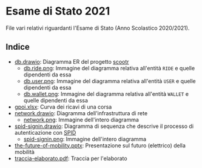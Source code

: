 # Esame di Stato 2021

File vari relativi riguardanti l'Esame di Stato (Anno Scolastico 2020/2021).

## Indice

- [db.drawio](db.drawio): Diagramma ER del progetto [scootr](https://github.com/alex-sandri/scootr)
  - [db.ride.png](db.ride.png): Immagine del diagramma relativa all'entità `RIDE` e quelle dipendenti da essa
  - [db.user.png](db.user.png): Immagine del diagramma relativa all'entità `USER` e quelle dipendenti da essa
  - [db.wallet.png](db.wallet.png): Immagine del diagramma relativa all'entità `WALLET` e quelle dipendenti da essa
- [gpoi.xlsx](gpoi.xlsx): Curva dei ricavi di una corsa
- [network.drawio](network.drawio): Diagramma dell'infrastruttura di rete
  - [network.png](network.png): Immagine dell'intero diagramma
- [spid-signin.drawio](spid-signin.drawio): Diagramma di sequenza che descrive il processo di autenticazione con [SPID](https://www.spid.gov.it/)
  - [spid-signin.png](spid-signin.png): Immagine dell'intero diagramma
- [the-future-of-mobility.pptx](the-future-of-mobility.pptx): Presentazione sul futuro (elettrico) della mobilità
- [traccia-elaborato.pdf](traccia-elaborato.pdf): Traccia per l'elaborato
